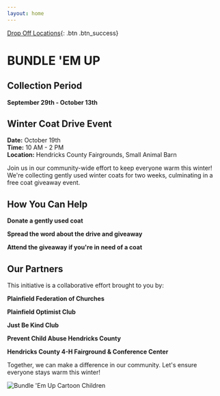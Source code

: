 ```yaml
---
layout: home
---
```


  [Drop Off Locations](https://bwaite43.github.io/bundleemup.com//dropoff-locations/){: .btn .btn_success}

<div class="main-content">
  <h1>BUNDLE 'EM UP</h1>


  <h2>Collection Period</h2>

  <p><strong>September 29th - October 13th</strong></p>

  <h2>Winter Coat Drive Event</h2>
  <p><strong>Date:</strong> October 19th<br>
  <strong>Time:</strong> 10 AM - 2 PM<br>
  <strong>Location:</strong> Hendricks County Fairgrounds, Small Animal Barn</p>

  <p>Join us in our community-wide effort to keep everyone warm this winter! We're collecting gently used winter coats for two weeks, culminating in a free coat giveaway event.</p>

<h2>How You Can Help</h2>

<p><strong>Donate a gently used coat</strong></p>
<p><strong>Spread the word about the drive and giveaway</strong></p>
<p><strong>Attend the giveaway if you're in need of a coat</strong></p>

<h2>Our Partners</h2>

<p>This initiative is a collaborative effort brought to you by:</p>

<p><strong>Plainfield Federation of Churches</strong></p>
<p><strong>Plainfield Optimist Club</strong></p>
<p><strong>Just Be Kind Club</strong></p>
<p><strong>Prevent Child Abuse Hendricks County</strong></p>
<p><strong>Hendricks County 4-H Fairground & Conference Center</strong></p>

<p>Together, we can make a difference in our community. Let's ensure everyone stays warm this winter!</p>

  <img src="{{ site.baseurl }}/images/beu.png" alt="Bundle 'Em Up Cartoon Children">
</div>
